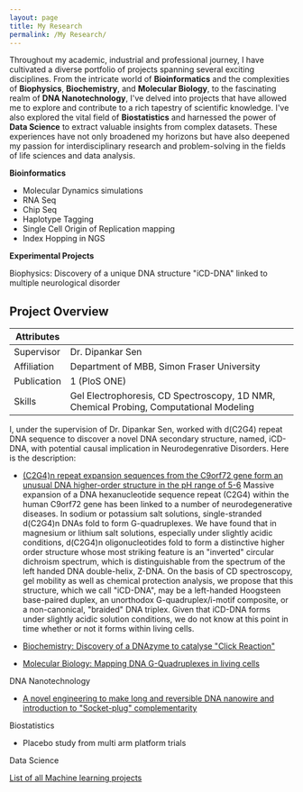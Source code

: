 ```yaml
---
layout: page
title: My Research
permalink: /My Research/
---
```


Throughout my academic, industrial and professional journey, I have cultivated a diverse portfolio of projects spanning several exciting disciplines. From the intricate world of **Bioinformatics** and the complexities of **Biophysics**, **Biochemistry**, and **Molecular Biology**, to the fascinating realm of **DNA Nanotechnology**, I've delved into projects that have allowed me to explore and contribute to a rich tapestry of scientific knowledge. I've also explored the vital field of **Biostatistics** and harnessed the power of **Data Science** to extract valuable insights from complex datasets. These experiences have not only broadened my horizons but have also deepened my passion for interdisciplinary research and problem-solving in the fields of life sciences and data analysis. 
 
**Bioinformatics**
 - Molecular Dynamics simulations
 - RNA Seq
 - Chip Seq
 - Haplotype Tagging
 - Single Cell Origin of Replication mapping
 - Index Hopping in NGS


**Experimental Projects**

Biophysics: Discovery of a unique DNA structure "iCD-DNA" linked to multiple neurological disorder
 
## Project Overview
 
 Attributes | |
| -------- |  -------- |
| Supervisor | Dr. Dipankar Sen |
| Affiliation | Department of MBB, Simon Fraser University |
| Publication | 1 (PloS ONE) |
| Skills | Gel Electrophoresis, CD Spectroscopy, 1D NMR, Chemical Probing, Computational Modeling |

I, under the supervision of Dr. Dipankar Sen, worked with d(C2G4) repeat DNA sequence to discover a novel DNA secondary structure, named, iCD-DNA, with potential causal implication in Neurodegenrative Disorders. Here is the description:

* [(C2G4)n repeat expansion sequences from the C9orf72 gene form an unusual DNA higher-order structure in the pH range of 5-6](https://journals.plos.org/plosone/article?id=10.1371/journal.pone.0198418)
  Massive expansion of a DNA hexanucleotide sequence repeat (C2G4) within the human C9orf72 gene has been linked to a number of neurodegenerative diseases. In sodium or potassium salt solutions,
  single-stranded d(C2G4)n DNAs fold to form G-quadruplexes. We have found that in magnesium or lithium salt solutions, especially under slightly acidic conditions,
  d(C2G4)n oligonucleotides fold to form a distinctive higher order structure whose most striking feature is an "inverted" circular dichroism spectrum, which is
  distinguishable from the spectrum of the left handed DNA double-helix, Z-DNA. On the basis of CD spectroscopy, gel mobility as well as chemical protection analysis,
  we propose that this structure, which we call "iCD-DNA", may be a left-handed Hoogsteen base-paired duplex, an unorthodox G-quadruplex/i-motif composite, or a non-canonical,
  "braided" DNA triplex. Given that iCD-DNA forms under slightly acidic solution conditions, we do not know at this point in time whether or not it forms within living cells.

    
* [Biochemistry: Discovery of a DNAzyme to catalyse "Click Reaction"](Biochemistry.md)
* [Molecular Biology: Mapping DNA G-Quadruplexes in living cells](Molecular%20Biology.md)


DNA Nanotechnology
  
* [A novel engineering to make long and reversible DNA nanowire and introduction to "Socket-plug" complementarity](DNA%20Nanotech.md)


Biostatistics

* Placebo study from multi arm platform trials

Data Science

[List of all Machine learning projects](Data%20Science.md)
    

